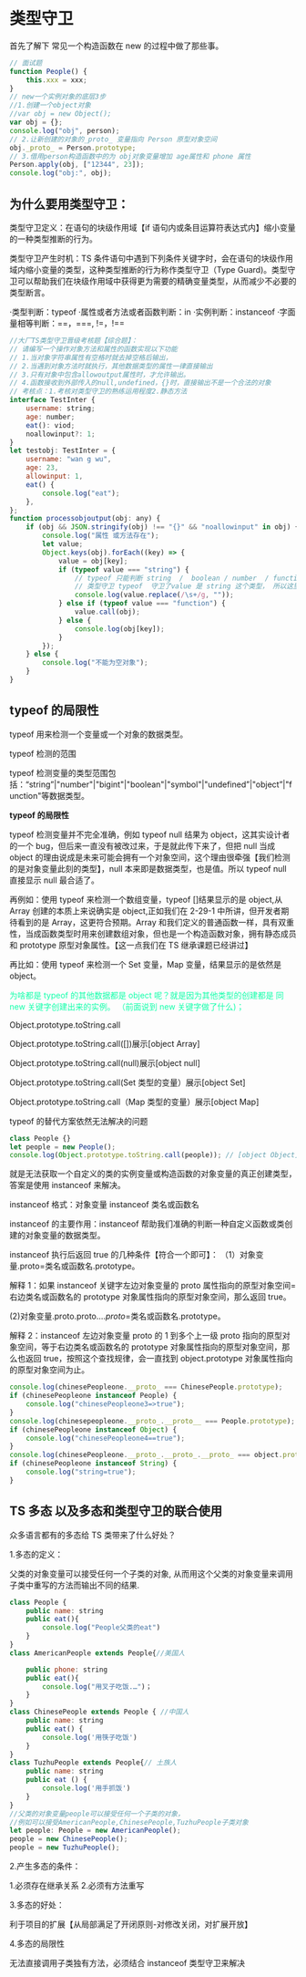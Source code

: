 # 类型守卫

首先了解下 常见一个构造函数在 new 的过程中做了那些事。

```js
// 面试题
function People() {
	this.xxx = xxx;
}
// new一个实例对象的底层3步
//1.创建一个object对象
//var obj = new Object();
var obj = {};
console.log("obj", person);
// 2.让新创建的对象的_proto_ 变量指向 Person 原型对象空间
obj._proto_ = Person.prototype;
// 3.借用person构造函数中的为 obj对象变量增加 age属性和 phone 属性
Person.apply(obj, ["12344", 23]);
console.log("obj:", obj);
```

## 为什么要用类型守卫：

类型守卫定义：在语句的块级作用域【if 语句内或条目运算符表达式内】缩小变量的一种类型推断的行为。

类型守卫产生时机：TS 条件语句中遇到下列条件关键字时，会在语句的块级作用域内缩小变量的类型，这种类型推断的行为称作类型守卫（Type Guard)。类型守卫可以帮助我们在块级作用域中获得更为需要的精确变量类型，从而减少不必要的类型断言。

·类型判断：typeof
·属性或者方法或者函数判断：in
·实例判断：instanceof
·字面量相等判断：==，===, !=，!==

```js
//大厂TS类型守卫晋级考核题【综合题】：
// 请编写一个操作对象方法和属性的函数实现以下功能
// 1.当对象字符串属性有空格时就去掉空格后输出，
// 2.当遇到对象方法时就执行，其他数据类型的属性一律直接输出
// 3.只有对象中包含allowoutput属性时，才允许输出。
// 4.函数接收到外部传入的null,undefined，{}时，直接输出不是一个合法的对象
// 考核点：1.考核对类型守卫的熟练运用程度2.静态方法
interface TestInter {
	username: string;
	age: number;
	eat(): viod;
	noallowinput?: 1;
}
let testobj: TestInter = {
	username: "wan g wu",
	age: 23,
	allowinput: 1,
	eat() {
		console.log("eat");
	},
};
function processobjoutput(obj: any) {
	if (obj && JSON.stringify(obj) !== "{}" && "noallowinput" in obj) {
		console.log("属性 或方法存在");
		let value;
		Object.keys(obj).forEach((key) => {
			value = obj[key];
			if (typeof value === "string") {
				// typeof 只能判断 string  /  boolean / number  / function / biginit / symbol / undefined / object / 这八种类型；
				// 类型守卫 typeof  守卫了value 是 string 这个类型， 所以这里的value就有 ,string 对应的方法和属性， 其他类型同理。
				console.log(value.replace(/\s+/g, ""));
			} else if (typeof value === "function") {
				value.call(obj);
			} else {
				console.log(obj[key]);
			}
		});
	} else {
		console.log("不能为空对象");
	}
}
```

## typeof 的局限性

typeof 用来检测一个变量或一个对象的数据类型。

typeof 检测的范围

typeof 检测变量的类型范围包括：“string”|"number"|"bigint"|"boolean"|"symbol"|"undefined”|"object”|"function"等数据类型。

**typeof 的局限性**

typeof 检测变量并不完全准确，例如 typeof null 结果为 object，这其实设计者的一个 bug，但后来一直没有被改过来，于是就此传下来了，但把 null 当成 object 的理由说成是未来可能会拥有一个对象空间，这个理由很牵强【我们检测的是对象变量此刻的类型】，null 本来即是数据类型，也是值。所以 typeof null 直接显示 null 最合适了。

再例如：使用 typeof 来检测一个数组变量，typeof []结果显示的是 object,从 Array 创建的本质上来说确实是 object,正如我们在 2-29-1 中所讲，但开发者期待看到的是 Array，这更符合预期。Array 和我们定义的普通函数一样，具有双重性，当成函数类型时用来创建数组对象，但也是一个构造函数对象，拥有静态成员和 prototype 原型对象属性。【这一点我们在 TS 继承课题已经讲过】

再比如：使用 typeof 来检测一个 Set 变量，Map 变量，结果显示的是依然是 object。

<div style="color: #1fa">为啥都是 typeof 的其他数据都是 object 呢？就是因为其他类型的创建都是 同 new 关键字创建出来的实例。 （前面说到 new 关键字做了什么)；</div>

Object.prototype.toString.call

Object.prototype.toString.call([])展示[object Array]

Object.prototype.toString.call(null)展示[object null]

Object.prototype.toString.call(Set 类型的变量）展示[object Set]

Object.prototype.toString.call（Map 类型的变量）展示[object Map]

typeof 的替代方案依然无法解决的问题

```js
class People {}
let people = new People();
console.log(Object.prototype.toString.call(people)); // [object Object]
```

就是无法获取一个自定义的类的实例变量或构造函数的对象变量的真正创建类型，答案是使用 instanceof 来解决。

instanceof 格式：对象变量 instanceof 类名或函数名

instanceof 的主要作用：instanceof 帮助我们准确的判断一种自定义函数或类创建的对象变量的数据类型。

instanceof 执行后返回 true 的几种条件【符合一个即可】：
（1）对象变量.proto=类名或函数名.prototype。

解释 1：如果 instanceof 关键字左边对象变量的 proto 属性指向的原型对象空间=右边类名或函数名的 prototype 对象属性指向的原型对象空间，那么返回 true。

(2)对象变量.proto.proto.…_proto_=类名或函数名.prototype。

解释 2：instanceof 左边对象变量 proto 的 1 到多个上一级 proto 指向的原型对象空间，等于右边类名或函数名的 prototype 对象属性指向的原型对象空间，那么也返回 true，按照这个查找规律，会一直找到 object.prototype 对象属性指向的原型对象空间为止。

```js
console.log(chinesePeopleone.__proto_ === ChinesePeople.prototype);
if (chinesePeopleone instanceof People) {
	console.log("chinesePeopleone3=>true");
}
console.log(chinesepeopleone.__proto_.__proto__ === People.prototype);
if (chinesePeopleone instanceof Object) {
	console.log("chinesePeopleone4==true");
}
console.log(chinesePeopleone.__proto_.__proto_.__proto_ === object.prototy);
if (chinesePeopleone instanceof String) {
	console.log("string=true");
}
```

## TS 多态 以及多态和类型守卫的联合使用

众多语言都有的多态给 TS 类带来了什么好处？

1.多态的定义：

父类的对象变量可以接受任何一个子类的对象, 从而用这个父类的对象变量来调用子类中重写的方法而输出不同的结果.

```js
class People {
	public name: string
	public eat(){
		console.log("People父类的eat")
	}
}
class AmericanPeople extends People{//美国人

	public phone: string
	public eat(){
		console.log("用叉子吃饭.…")；
	}
}
class ChinesePeople extends People { //中国人
	public name: string
	public eat() {
		console.log('用筷子吃饭')
	}
}
class TuzhuPeople extends People{// 土族人
	public name: string
	public eat () {
		console.log('用手抓饭')
	}
}
//父类的对象变量people可以接受任何一个子类的对象，
//例如可以接受AmericanPeople,ChinesePeople,TuzhuPeople子类对象
let people: People = new AmericanPeople();
people = new ChinesePeople();
people = new TuzhuPeople();

```

2.产生多态的条件：

1.必须存在继承关系 2.必须有方法重写

3.多态的好处：

利于项目的扩展【从局部满足了开闭原则-对修改关闭，对扩展开放】

4.多态的局限性

无法直接调用子类独有方法，必须结合 instanceof 类型守卫来解决
